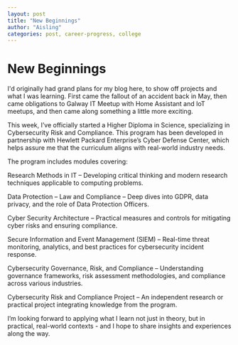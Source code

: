 ```yaml
---
layout: post
title: "New Beginnings"
author: "Aisling"
categories: post, career-progress, college
---
```


# New Beginnings

I'd originally had grand plans for my blog here, to show off projects and what I was learning. First came the fallout of an accident back in May, then came obligations to Galway IT Meetup with Home Assistant and IoT meetups, and then came along something a little more exciting. 

This week, I’ve officially started a Higher Diploma in Science, specializing in Cybersecurity Risk and Compliance. This program has been developed in partnership with Hewlett Packard Enterprise’s Cyber Defense Center, which helps assure me that the curriculum aligns with real-world industry needs. 

The program includes modules covering:

Research Methods in IT – Developing critical thinking and modern research techniques applicable to computing problems.

Data Protection – Law and Compliance – Deep dives into GDPR, data privacy, and the role of Data Protection Officers.

Cyber Security Architecture – Practical measures and controls for mitigating cyber risks and ensuring compliance.

Secure Information and Event Management (SIEM) – Real-time threat monitoring, analytics, and best practices for cybersecurity incident response.

Cybersecurity Governance, Risk, and Compliance – Understanding governance frameworks, risk assessment methodologies, and compliance across various industries.

Cybersecurity Risk and Compliance Project – An independent research or practical project integrating knowledge from the program.

I’m looking forward to applying what I learn not just in theory, but in practical, real-world contexts - and I hope to share insights and experiences along the way.